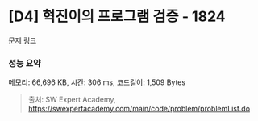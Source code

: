 # [D4] 혁진이의 프로그램 검증 - 1824 

[문제 링크](https://swexpertacademy.com/main/code/problem/problemDetail.do?contestProbId=AV4yLUiKDUoDFAUx) 

### 성능 요약

메모리: 66,696 KB, 시간: 306 ms, 코드길이: 1,509 Bytes



> 출처: SW Expert Academy, https://swexpertacademy.com/main/code/problem/problemList.do
